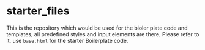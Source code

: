# starter_files
This is the repository which would be used for the bioler plate code and templates, all predefined styles and input elements are there, Please refer to it.
use `base.html` for the starter Boilerplate code.
